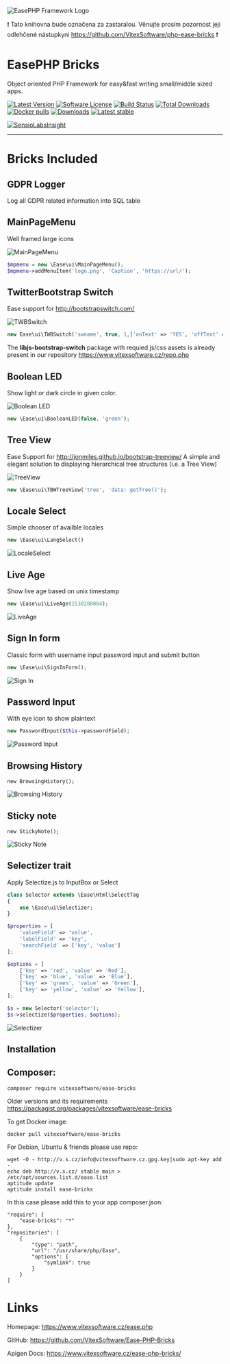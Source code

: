 ![EasePHP Framework Logo](https://raw.githubusercontent.com/VitexSoftware/Ease-PHP-Bricks/master/project-logo.png "Project Logo")

 :exclamation: Tato knihovna bude označena za zastaralou. Věnujte prosím pozornost její odlehčené nástupkyni https://github.com/VitexSoftware/php-ease-bricks :exclamation: 

EasePHP Bricks
=================


Object oriented PHP Framework for easy&fast writing small/middle sized apps.

[![Latest Version](https://img.shields.io/github/release/VitexSoftware/Ease-PHP-Bricks.svg?style=flat-square)](https://github.com/VitexSoftware/Ease-PHP-Bricks/releases)
[![Software License](https://img.shields.io/badge/license-GPL-brightgreen.svg?style=flat-square)](https://github.com/VitexSoftware/Ease-PHP-Bricks/blob/master/LICENSE)
[![Build Status](https://img.shields.io/travis/VitexSoftware/Ease-PHP-Bricks/master.svg?style=flat-square)](https://travis-ci.org/VitexSoftware/Ease-PHP-Bricks)
[![Total Downloads](https://img.shields.io/packagist/dt/vitexsoftware/ease-bricks.svg?style=flat-square)](https://packagist.org/packages/vitexsoftware/ease-php-bricks)
[![Docker pulls](https://img.shields.io/docker/pulls/vitexsoftware/ease-bricks.svg)](https://hub.docker.com/r/vitexsoftware/ease-php-bricks/)
[![Downloads](https://img.shields.io/packagist/dt/vitexsoftware/ease-bricks.svg?style=flat-square)](https://packagist.org/packages/vitexsoftware/ease-php-bricks)
[![Latest stable](https://img.shields.io/packagist/v/vitexsoftware/ease-bricks.svg?style=flat-square)](https://packagist.org/packages/vitexsoftware/ease-php-bricks)

[![SensioLabsInsight](https://insight.sensiolabs.com/projects/4900ce8c-8619-4007-b2d6-0ac830064963/big.png)](https://insight.sensiolabs.com/projects/4900ce8c-8619-4007-b2d6-0ac830064963)


---

Bricks Included
===============

GDPR Logger
-----------

Log all GDPR related information into SQL table

MainPageMenu
------------

Well framed large icons

![MainPageMenu](https://raw.githubusercontent.com/VitexSoftware/Ease-PHP-Bricks/master/MainPageMenu.png "Main Page Menu screenshot")

```php
$mpmenu = new \Ease\ui\MainPageMenu();
$mpmenu->addMenuItem('logo.png', 'Caption', 'https://url/');
```

TwitterBootstrap Switch
-----------------------

Ease support for http://bootstrapswitch.com/ 

![TWBSwitch](https://raw.githubusercontent.com/VitexSoftware/Ease-PHP-Bricks/master/TWBSwitch.png "Main Page Menu screenshot")

```php
new Ease\ui\TWBSwitch('swname', true, 1,['onText' => 'YES', 'offText' => 'NO']);
```

The **libjs-bootstrap-switch** package with requied js/css assets is already present in our repository https://www.vitexsoftware.cz/repo.php

Boolean LED
-----------

Show light or dark circle in given color.

![Boolean LED](https://raw.githubusercontent.com/VitexSoftware/Ease-PHP-Bricks/master/BooleanLED.png "Widget in green and red")

```php
new \Ease\ui\BooleanLED(false, 'green');
```

Tree View
---------

Ease Support for http://jonmiles.github.io/bootstrap-treeview/ A simple and elegant solution to displaying hierarchical tree structures (i.e. a Tree View) 

![TreeView](https://raw.githubusercontent.com/VitexSoftware/Ease-PHP-Bricks/master/TreeView.png "TreeView Widget")

```php
new \Ease\ui\TBWTreeView('tree', 'data: getTree()');
```

Locale Select
-------------

Simple chooser of availble locales

```php
new \Ease\ui\LangSelect()
```

![LocaleSelect](https://raw.githubusercontent.com/VitexSoftware/Ease-PHP-Bricks/master/LocaleSelect.png "Locale select Widget")

Live Age
--------

Show live age based on unix timestamp

```php
new \Ease\ui\LiveAge(1530280004);    
```


![LiveAge](https://raw.githubusercontent.com/VitexSoftware/Ease-PHP-Bricks/master/LiveAge.png "Live Age Widget")

Sign In form
------------

Classic form with username input password input and submit button

```php
new \Ease\ui\SignInForm();
```

![Sign In](https://raw.githubusercontent.com/VitexSoftware/Ease-PHP-Bricks/master/SignIn.png "Sign In form")


Password Input
--------------

With eye icon to show plaintext

```php
new PasswordInput($this->passwordField);
```
![Password Input](https://raw.githubusercontent.com/VitexSoftware/Ease-PHP-Bricks/master/PasswordInput.png "Password input")

Browsing History
----------------

```
new BrowsingHistory();
``` 
![Browsing History](https://raw.githubusercontent.com/VitexSoftware/Ease-PHP-Bricks/master/BrowsingHistory.png "Browsing History")


Sticky note
----------------

```
new StickyNote();
``` 
![Sticky Note](https://raw.githubusercontent.com/VitexSoftware/Ease-PHP-Bricks/master/StickyNote.png "Sticky Note")

Selectizer trait
----------------

Apply Selectize.js to InputBox or Select

```php
class Selector extends \Ease\Html\SelectTag
{
    use \Ease\ui\Selectizer;
}

$properties = [
    'valueField' => 'value',
    'labelField' => 'key',
    'searchField' => ['key', 'value']
];

$options = [
    ['key' => 'red', 'value' => 'Red'],
    ['key' => 'blue', 'value' => 'Blue'],
    ['key' => 'green', 'value' => 'Green'],
    ['key' => 'yellow', 'value' => 'Yellow'],
];

$s = new Selector('selector');
$s->selectize($properties, $options);
``` 
![Selectizer](https://raw.githubusercontent.com/VitexSoftware/Ease-PHP-Bricks/master/Selectizer.png "Selectizer")



Installation
------------


Composer:
---------

    composer require vitexsoftware/ease-bricks


Older versions and its requirements https://packagist.org/packages/vitexsoftware/ease-bricks


To get Docker image:

    docker pull vitexsoftware/ease-bricks

For Debian, Ubuntu & friends please use repo:

    wget -O - http://v.s.cz/info@vitexsoftware.cz.gpg.key|sudo apt-key add -
    echo deb http://v.s.cz/ stable main > /etc/apt/sources.list.d/ease.list
    aptitude update
    aptitude install ease-bricks

In this case please add this to your app composer.json:

    "require": {
        "ease-bricks": "*"
    },
    "repositories": [
        {
            "type": "path",
            "url": "/usr/share/php/Ease",
            "options": {
                "symlink": true
            }
        }
    ]

Links
=====

Homepage: https://www.vitexsoftware.cz/ease.php

GitHub: https://github.com/VitexSoftware/Ease-PHP-Bricks

Apigen Docs: https://www.vitexsoftware.cz/ease-php-bricks/
